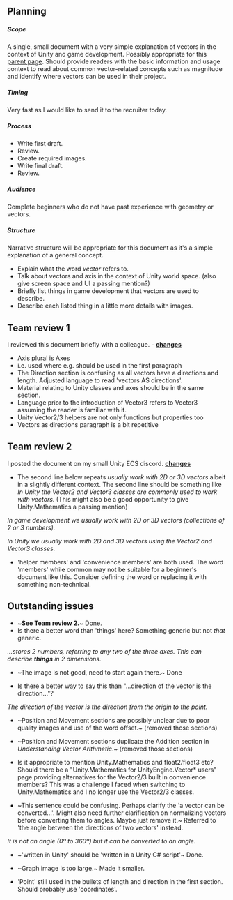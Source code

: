 ## Planning


##### Scope
A single, small document with a very simple explanation of vectors in the context of Unity and game development.
Possibly appropriate for this [parent page](https://docs.unity3d.com/Manual/VectorCookbook.html).
Should provide readers with the basic information and usage context to read about common vector-related concepts such as magnitude and identify where vectors can be used in their project.

##### Timing
Very fast as I would like to send it to the recruiter today.

##### Process
- Write first draft.
- Review.
- Create required images.
- Write final draft.
- Review.

##### Audience
Complete beginners who do not have past experience with geometry or vectors.

##### Structure
Narrative structure will be appropriate for this document as it's a simple explanation of a general concept.

- Explain what the word _vector_ refers to.
- Talk about vectors and axis in the context of Unity world space. (also give screen space and UI a passing mention?)
- Briefly list things in game development that vectors are used to describe. 
- Describe each listed thing in a little more details with images.

## Team review 1
I reviewed this document briefly with a colleague. - [**changes**](https://github.com/danhale-git/technical-writing-practice/commit/928d23309f13ad9bc0cf32a3c7fe114a9f2d177c)
- Axis plural is Axes
- i.e. used where e.g. should be used in the first paragraph
- The Direction section is confusing as all vectors have a directions and length. Adjusted language to read 'vectors AS directions'.
- Material relating to Unity classes and axes should be in the same section.
- Language prior to the introduction of Vector3 refers to Vector3 assuming the reader is familiar with it.
- Unity Vector2/3 helpers are not only functions but properties too
- Vectors as directions paragraph is a bit repetitive

## Team review 2
I posted the document on my small Unity ECS discord. [**changes**](https://github.com/danhale-git/technical-writing-practice/commit/9bbd59fea8951f2d29d985588860602056193c5b)
- The second line below repeats _usually work with 2D or 3D vectors_ albeit in a slightly different context. The second line should be something like _In Unity the Vector2 and Vector3 classes are commonly used to work with vectors._ (This might also be a good opportunity to give Unity.Mathematics a passing mention)

_In game development we usually work with 2D or 3D vectors (collections of 2 or 3 numbers)._

_In Unity we usually work with 2D and 3D vectors using the Vector2 and Vector3 classes._
- 'helper members' and 'convenience members' are both used. The word 'members' while common may not be suitable for a beginner's document like this. Consider defining the word or replacing it with something non-technical.

## Outstanding issues
- ~**See Team review 2.**~ Done.
- Is there a better word than 'things' here? Something generic but not _that_ generic.

_...stores 2 numbers, referring to any two of the three axes. This can describe **things** in 2 dimensions._

- ~The image is not good, need to start again there.~ Done

- Is there a better way to say this than "...direction of the vector is the direction..."?

_The direction of the vector is the direction from the origin to the point._

- ~Position and Movement sections are possibly unclear due to poor quality images and use of the word offset.~ (removed those sections)

- ~Position and Movement sections duplicate the Addition section in _Understanding Vector Arithmetic_.~ (removed those sections)

- Is it appropriate to mention Unity.Mathematics and float2/float3 etc? Should there be a "Unity.Mathematics for UnityEngine.Vector* users" page providing alternatives for the Vector2/3 built in convenience members? This was a challenge I faced when switching to Unity.Mathematics and I no longer use the Vector2/3 classes.

- ~This sentence could be confusing. Perhaps clarify the 'a vector can be converted...'. Might also need further clarification on normalizing vectors before converting them to angles. Maybe just remove it.~ Referred to 'the angle between the directions of two vectors' instead.

_It is not an angle (0º to 360º) but it can be converted to an angle._

- ~'written in Unity' should be 'written in a Unity C# script'~ Done.

- ~Graph image is too large.~ Made it smaller.

- 'Point' still used in the bullets of length and direction in the first section. Should probably use 'coordinates'.
